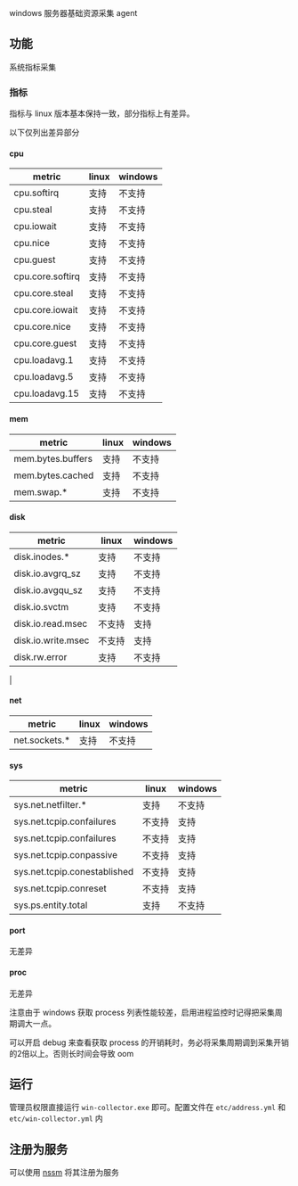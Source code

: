 windows 服务器基础资源采集 agent

## 功能
系统指标采集

### 指标
指标与 linux 版本基本保持一致，部分指标上有差异。

以下仅列出差异部分

#### cpu
|metric|linux|windows|
|--|--|--|
|cpu.softirq|支持|不支持|
|cpu.steal|支持|不支持|
|cpu.iowait|支持|不支持|
|cpu.nice|支持|不支持|
|cpu.guest|支持|不支持|
|cpu.core.softirq|支持|不支持|
|cpu.core.steal|支持|不支持|
|cpu.core.iowait|支持|不支持|
|cpu.core.nice|支持|不支持|
|cpu.core.guest|支持|不支持|
|cpu.loadavg.1|支持|不支持|
|cpu.loadavg.5|支持|不支持|
|cpu.loadavg.15|支持|不支持|

#### mem
|metric|linux|windows|
|--|--|--|
|mem.bytes.buffers|支持|不支持|
|mem.bytes.cached|支持|不支持|
|mem.swap.*|支持|不支持|


#### disk
|metric|linux|windows|
|--|--|--|
|disk.inodes.*|支持|不支持|
|disk.io.avgrq_sz|支持|不支持|
|disk.io.avgqu_sz|支持|不支持|
|disk.io.svctm|支持|不支持|
|disk.io.read.msec|不支持|支持|
|disk.io.write.msec|不支持|支持|
|disk.rw.error|支持|不支持|
|

#### net
|metric|linux|windows|
|--|--|--|
|net.sockets.*|支持|不支持|

#### sys
|metric|linux|windows|
|--|--|--|
|sys.net.netfilter.*|支持|不支持|
|sys.net.tcpip.confailures|不支持|支持|
|sys.net.tcpip.confailures|不支持|支持|
|sys.net.tcpip.conpassive|不支持|支持|
|sys.net.tcpip.conestablished|不支持|支持|
|sys.net.tcpip.conreset|不支持|支持|
|sys.ps.entity.total|支持|不支持|

#### port 
无差异

#### proc
无差异

注意由于 windows 获取 process 列表性能较差，启用进程监控时记得把采集周期调大一点。

可以开启 debug 来查看获取 process 的开销耗时，务必将采集周期调到采集开销的2倍以上。否则长时间会导致 oom


## 运行
管理员权限直接运行 `win-collector.exe` 即可。配置文件在 `etc/address.yml` 和 `etc/win-collector.yml` 内

## 注册为服务
可以使用 [nssm](https://nssm.cc/) 将其注册为服务